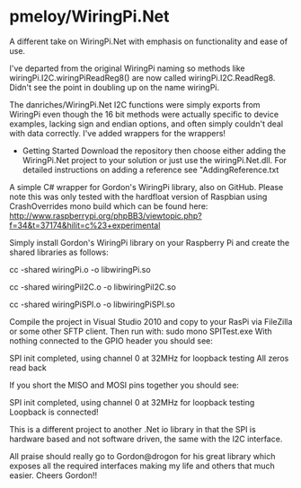 pmeloy/WiringPi.Net
===================
A different take on WiringPi.Net with emphasis on functionality and ease of use.

I've departed from the original WiringPi naming so methods like wiringPi.I2C.wiringPiReadReg8()
are now called wiringPi.I2C.ReadReg8. Didn't see the point in doubling up on the name wiringPi.

The danriches/WiringPi.Net I2C functions were simply exports from WiringPi even though the 16 bit
methods were actually specific to device examples, lacking sign and endian options, and often
simply couldn't deal with data correctly. I've added wrappers for the wrappers!

- Getting Started
Download the repository then choose either adding the WiringPi.Net project to your solution or just
use the wiringPi.Net.dll. For detailed instructions on adding a reference see "AddingReference.txt






A simple C# wrapper for Gordon's WiringPi library, also on GitHub. Please note this was only tested with
the hardfloat version of Raspbian using CrashOverrides mono build which can be found here: 
http://www.raspberrypi.org/phpBB3/viewtopic.php?f=34&t=37174&hilit=c%23+experimental 

Simply install Gordon's WiringPi library on your Raspberry Pi and create the shared libraries as follows:

cc -shared wiringPi.o -o libwiringPi.so

cc -shared wiringPiI2C.o -o libwiringPiI2C.so

cc -shared wiringPiSPI.o -o libwiringPiSPI.so

Compile the project in Visual Studio 2010 and copy to your RasPi via FileZilla or some other SFTP client. Then 
run with: sudo mono SPITest.exe 
With nothing connected to the GPIO header you should see:

SPI init completed, using channel 0 at 32MHz for loopback testing
All zeros read back

If you short the MISO and MOSI pins together you should see:

SPI init completed, using channel 0 at 32MHz for loopback testing
Loopback is connected!

This is a different project to another .Net io library in that the SPI is hardware based and not software driven, 
the same with the I2C interface.

All praise should really go to Gordon@drogon for his great library which exposes all the required interfaces making 
my life and others that much easier. Cheers Gordon!!